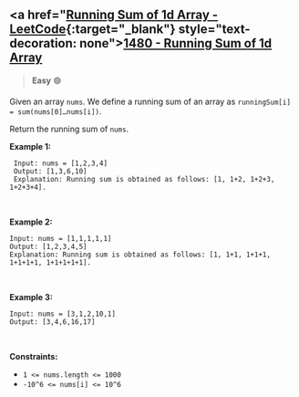 ## <a href="[Running Sum of 1d Array - LeetCode](https://leetcode.com/problems/running-sum-of-1d-array/description/){:target="_blank"}  style="text-decoration: none">[1480 - Running Sum of 1d Array](https://leetcode.com/problems/running-sum-of-1d-array/)</a>

 > **Easy** 🟢

Given an array  `nums`. We define a running sum of an array as `runningSum[i] = sum(nums[0]…nums[i])`.

Return the running sum of  `nums`.
<br>

**Example 1:**

     Input: nums = [1,2,3,4]
     Output: [1,3,6,10]
     Explanation: Running sum is obtained as follows: [1, 1+2, 1+2+3, 1+2+3+4].
<br>

**Example 2:**

    Input: nums = [1,1,1,1,1]
    Output: [1,2,3,4,5]
	Explanation: Running sum is obtained as follows: [1, 1+1, 1+1+1, 1+1+1+1, 1+1+1+1+1].
<br>

**Example 3:**

	Input: nums = [3,1,2,10,1]
	Output: [3,4,6,16,17]
<br>

**Constraints:**

-   `1 <= nums.length <= 1000`
-   `-10^6 <= nums[i] <= 10^6`
